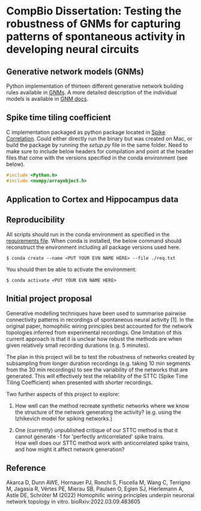 # CompBio Dissertation: Testing the robustness of GNMs for capturing patterns of spontaneous activity in developing neural circuits

## Generative network models (GNMs)
Python implementation of thirteen different generative network building rules available in [GNMs](./gnm/).
A more detailed description of the individual models is available in [GNM docs](./gnm/gnm-docs.md).

## Spike time tiling coefficient 
C implementation packaged as python package located in [Spike Correlation](./spike_corr/).
Could either directly run the binary but was created on Mac, or build the package by running the *setup.py* file in the same folder.
Need to make sure to include below headers for compilation and point at the header files that come with the versions specified in the conda environment (see below).
```C
#include <Python.h>
#include <numpy/arrayobject.h>
```

## Application to Cortex and Hippocampus data

## Reproducibility
All scripts should run in the conda environment as specified in the [requirements file](./req.txt).
When conda is installed, the below command should reconstruct the environment including all package versions used here.
```console
$ conda create --name <PUT YOUR EVN NAME HERE> --file ./req.txt
```
You should then be able to activate the environment:
```console
$ conda activate <PUT YOUR EVN NAME HERE>
```

## Initial project proposal
Generative modelling techniques have been used to summarise pairwise connectivity patterns in recordings of spontaneous neural activity [1].
In the original paper, homophilic wiring principles best accounted for the network topologies inferred from experimental recordings.
One limitation of this current approach is that it is unclear how robust the
methods are when given relatively small recording durations (e.g. 5
minutes).

The plan in this project will be to test the robustness of networks created by subsampling from longer duration recordings (e.g. taking 10 min segments from the 30 min recordings) to see the variability of the networks that are generated.
This will effectively test the reliability of the STTC (Spike Time Tiling Coefficient) when presented with shorter recordings.

Two further aspects of this project to explore:

1.  How well can the method recreate synthetic networks where we know the structure of the network generating the activity?  (e.g. using the Izhikevich model for spiking networks.)

2. One (currently) unpublished critique of our STTC method is that it cannot generate -1 for 'perfectly anticorrelated' spike trains.  
How well does our STTC method work with anticorrelated spike trains, and how might it affect network generation?


## Reference

Akarca D, Dunn AWE, Hornauer PJ, Ronchi S, Fiscella M, Wang C, Terrigno
M, Jagasia R, Vértes PE, Mierau SB, Paulsen O, Eglen SJ, Hierlemann A,
Astle DE, Schröter M (2022) Homophilic wiring principles underpin
neuronal network topology in vitro. bioRxiv:2022.03.09.483605 